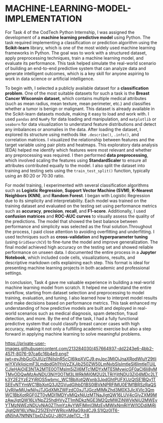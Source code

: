 # MACHINE-LEARNING-MODEL-IMPLEMENTATION

     

For Task 4 of the CodTech Python Internship, I was assigned the development of a **machine learning predictive model** using Python. The task required implementing a classification or prediction algorithm using the **Scikit-learn** library, which is one of the most widely used machine learning frameworks in Python. The goal was to work with a structured dataset, apply preprocessing techniques, train a machine learning model, and evaluate its performance. This task helped simulate the real-world scenario of building an end-to-end predictive system that can analyze data and generate intelligent outcomes, which is a key skill for anyone aspiring to work in data science or artificial intelligence.

To begin with, I selected a publicly available dataset for a **classification problem**. One of the most suitable datasets for such a task is the **Breast Cancer Wisconsin dataset**, which contains multiple medical attributes (such as mean radius, mean texture, mean perimeter, etc.) and classifies whether a tumor is benign or malignant. This dataset is already available in the Scikit-learn datasets module, making it easy to load and work with. I used `pandas` and `NumPy` for data loading and manipulation, and `matplotlib` or `seaborn` for data visualization to understand feature distributions and detect any imbalances or anomalies in the data. After loading the dataset, I explored its structure using methods like `.describe()`, `.info()`, and correlation matrices. I visualized the relationship between features and the target variable using pair plots and heatmaps. This exploratory data analysis (EDA) helped me identify which features were most relevant and whether any preprocessing was required. I then performed **data preprocessing**, which involved scaling the features using **StandardScaler** to ensure all attributes contributed equally to the model. I also split the dataset into training and testing sets using the `train_test_split()` function, typically using an 80:20 or 70:30 ratio.

For model training, I experimented with several classification algorithms such as **Logistic Regression**, **Support Vector Machine (SVM)**, **K-Nearest Neighbors (KNN)**, and **Random Forest**. I began with Logistic Regression due to its simplicity and interpretability. Each model was trained on the training dataset and evaluated on the testing set using performance metrics such as **accuracy**, **precision**, **recall**, and **F1-score**. Additionally, I used **confusion matrices** and **ROC-AUC curves** to visually assess the quality of the predictions. The model that showed the best balance between performance and simplicity was selected as the final solution.Throughout the process, I paid close attention to avoiding overfitting and underfitting. I used techniques such as **cross-validation** and **hyperparameter tuning** (using `GridSearchCV`) to fine-tune the model and improve generalization. The final model achieved high accuracy on the testing set and showed reliable performance on unseen data. I documented the entire process in a **Jupyter Notebook**, which included code cells, visualizations, results, and descriptive markdown cells explaining each step. This format is ideal for presenting machine learning projects in both academic and professional settings.

In conclusion, Task 4 gave me valuable experience in building a real-world machine learning model from scratch. It helped me understand the entire workflow, starting from dataset selection and preprocessing to model training, evaluation, and tuning. I also learned how to interpret model results and make decisions based on performance metrics. This task enhanced my understanding of how predictive models are built and deployed in real-world scenarios such as medical diagnosis, spam detection, fraud detection, and more. By the end of the task, I had a fully functional predictive system that could classify breast cancer cases with high accuracy, making it not only a fulfilling academic exercise but also a step forward in applying machine learning to solve meaningful problems.

https://private-user-images.githubusercontent.com/213284030/457664937-dd2243e6-4bb2-457f-8076-97ca6c16b4e9.png?jwt=eyJhbGciOiJIUzI1NiIsInR5cCI6IkpXVCJ9.eyJpc3MiOiJnaXRodWIuY29tIiwiYXVkIjoicmF3LmdpdGh1YnVzZXJjb250ZW50LmNvbSIsImtleSI6ImtleTUiLCJleHAiOjE3NTA2MTE0OTMsIm5iZiI6MTc1MDYxMTE5MywicGF0aCI6Ii8yMTMyODQwMzAvNDU3NjY0OTM3LWRkMjI0M2U2LTRiYjItNDU3Zi04MDc2LTk3Y2E2YzE2YjRlOS5wbmc_WC1BbXotQWxnb3JpdGhtPUFXUzQtSE1BQy1TSEEyNTYmWC1BbXotQ3JlZGVudGlhbD1BS0lBVkNPRFlMU0E1M1BRSzRaQSUyRjIwMjUwNjIyJTJGdXMtZWFzdC0xJTJGczMlMkZhd3M0X3JlcXVlc3QmWC1BbXotRGF0ZT0yMDI1MDYyMlQxNjUzMTNaJlgtQW16LUV4cGlyZXM9MzAwJlgtQW16LVNpZ25hdHVyZT1mNDkzNGE3M2QzMWZiNWVkNjU2MWEyYTMzNWEzNDUyNjA0ZThmYzAyYWFlMmI3MzEyMWIxNmRjYWI1ODdiMjRiJlgtQW16LVNpZ25lZEhlYWRlcnM9aG9zdCJ9.S1lQz0IT6-dN5hA7NfNNTbxDZsGU-J80YJdeTCI_-T8


